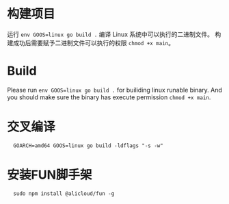 # 构建项目

运行 `env GOOS=linux go build .` 编译 Linux 系统中可以执行的二进制文件。
构建成功后需要赋予二进制文件可以执行的权限 `chmod +x main`。

# Build

Please run `env GOOS=linux go build .` for builiding linux runable binary.
And you should make sure the binary has execute permission `chmod +x main`.

# 交叉编译

```shell
  GOARCH=amd64 GOOS=linux go build -ldflags "-s -w"
```

# 安装FUN脚手架

```shell
  sudo npm install @alicloud/fun -g
```